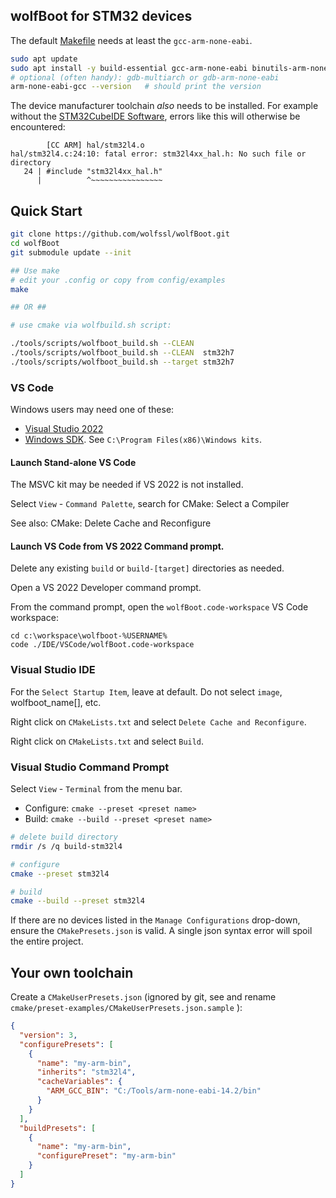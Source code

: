 ﻿## wolfBoot for STM32 devices

The default [Makefile](../Makefile) needs at least the `gcc-arm-none-eabi`.

```bash
sudo apt update
sudo apt install -y build-essential gcc-arm-none-eabi binutils-arm-none-eabi
# optional (often handy): gdb-multiarch or gdb-arm-none-eabi
arm-none-eabi-gcc --version   # should print the version
```

The device manufacturer toolchain _also_ needs to be installed. For example without the [STM32CubeIDE Software](https://www.st.com/en/development-tools/stm32cubeide.html),
errors like this will otherwise be encountered:

```
        [CC ARM] hal/stm32l4.o
hal/stm32l4.c:24:10: fatal error: stm32l4xx_hal.h: No such file or directory
   24 | #include "stm32l4xx_hal.h"
      |          ^~~~~~~~~~~~~~~~~
```

## Quick Start

```bash
git clone https://github.com/wolfssl/wolfBoot.git
cd wolfBoot
git submodule update --init

## Use make
# edit your .config or copy from config/examples
make

## OR ##

# use cmake via wolfbuild.sh script:

./tools/scripts/wolfboot_build.sh --CLEAN
./tools/scripts/wolfboot_build.sh --CLEAN  stm32h7
./tools/scripts/wolfboot_build.sh --target stm32h7
```

### VS Code

Windows users may need one of these:

- [Visual Studio 2022](https://visualstudio.microsoft.com/)
- [Windows SDK](https://developer.microsoft.com/en-us/windows/downloads/windows-sdk/). See `C:\Program Files(x86)\Windows kits`.

#### Launch Stand-alone VS Code

The MSVC kit may be needed if VS 2022 is not installed.

Select `View` - `Command Palette`, search for CMake: Select a Compiler

See also: CMake: Delete Cache and Reconfigure


#### Launch VS Code from VS 2022 Command prompt.

Delete any existing `build` or `build-[target]` directories as needed.

Open a VS 2022 Developer command prompt.

From the command prompt, open the `wolfBoot.code-workspace` VS Code workspace:

```dos
cd c:\workspace\wolfboot-%USERNAME%
code ./IDE/VSCode/wolfBoot.code-workspace
```

### Visual Studio IDE

For the `Select Startup Item`, leave at default. Do not select `image`, wolfboot_name[], etc.

Right click on `CMakeLists.txt` and select `Delete Cache and Reconfigure`.

Right click on `CMakeLists.txt` and select `Build`.

### Visual Studio Command Prompt

Select `View` - `Terminal` from the menu bar.

* Configure: `cmake --preset <preset name>`
* Build: `cmake --build --preset <preset name>`

```bash
# delete build directory
rmdir /s /q build-stm32l4

# configure
cmake --preset stm32l4

# build
cmake --build --preset stm32l4
```

If there are no devices listed in the `Manage Configurations` drop-down, ensure the `CMakePresets.json` is valid.
A single json syntax error will spoil the entire project.

## Your own toolchain

Create a `CMakeUserPresets.json` (ignored by git, see and rename `cmake/preset-examples/CMakeUserPresets.json.sample` ):

```json
{
  "version": 3,
  "configurePresets": [
    {
      "name": "my-arm-bin",
      "inherits": "stm32l4",
      "cacheVariables": {
        "ARM_GCC_BIN": "C:/Tools/arm-none-eabi-14.2/bin"
      }
    }
  ],
  "buildPresets": [
    {
      "name": "my-arm-bin",
      "configurePreset": "my-arm-bin"
    }
  ]
}
```
